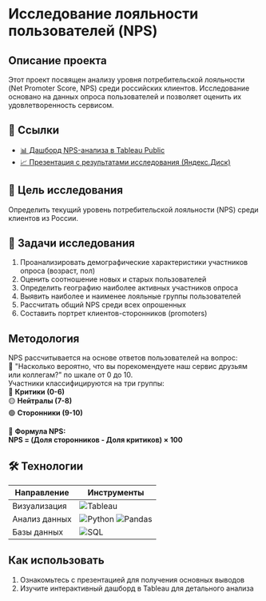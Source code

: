 # Исследование лояльности пользователей (NPS)
## Описание проекта
Этот проект посвящен анализу уровня потребительской лояльности (Net Promoter Score, NPS) среди российских клиентов. Исследование основано на данных опроса пользователей и позволяет оценить их удовлетворенность сервисом.

## 🔗 Ссылки
* [📊 Дашборд NPS-анализа в Tableau Public](https://public.tableau.com/shared/KTFZK27SZ?:display_count=n&:origin=viz_share_link)
* [📈 Презентация с результатами исследования (Яндекс.Диск)](https://disk.yandex.ru/i/A0N3yC3AmlCFiw)
## 📌 Цель исследования
Определить текущий уровень потребительской лояльности (NPS) среди клиентов из России.

## 🎯 Задачи исследования
1. Проанализировать демографические характеристики участников опроса (возраст, пол)
2. Оценить соотношение новых и старых пользователей
3. Определить географию наиболее активных участников опроса
4. Выявить наиболее и наименее лояльные группы пользователей
5. Рассчитать общий NPS среди всех опрошенных
6. Составить портрет клиентов-сторонников (promoters)
## Методология
NPS рассчитывается на основе ответов пользователей на вопрос:  
💬 "Насколько вероятно, что вы порекомендуете наш сервис друзьям или коллегам?" по шкале от 0 до 10.  
Участники классифицируются на три группы:  
🔴 **Критики (0-6)**  
🟡 **Нейтралы (7-8)**  
🟢 **Сторонники (9-10)**  

📌 **Формула NPS:**  
**NPS = (Доля сторонников - Доля критиков) × 100**


## 🛠 Технологии

| Направление       | Инструменты                                                                          |
|-------------------|-------------------------------------------------------------------------------------|
| Визуализация    | ![Tableau](https://img.shields.io/badge/Tableau-E97627?logo=tableau&logoColor=white) |
| Анализ данных   | ![Python](https://img.shields.io/badge/Python-3776AB?logo=python&logoColor=white) ![Pandas](https://img.shields.io/badge/Pandas-150458?logo=pandas&logoColor=white)             |
| Базы данных     | ![SQL](https://img.shields.io/badge/SQL-4479A1?logo=postgresql&logoColor=white) |

## Как использовать
1. Ознакомьтесь с презентацией для получения основных выводов
2. Изучите интерактивный дашборд в Tableau для детального анализа
